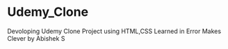 # Udemy_Clone
Devoloping Udemy Clone Project using HTML,CSS Learned in Error Makes Clever by Abishek S

